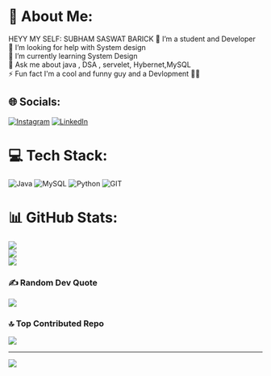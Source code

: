 # 💫 About Me:
HEYY MY SELF: SUBHAM SASWAT BARICK
🔭 I’m a student and Developer<br>🤝 I’m looking for help with System design <br>🌱 I’m currently learning System Design<br>💬 Ask me about java , DSA , servelet, Hybernet,MySQL<br>⚡ Fun fact I'm a cool and funny guy and a Devlopment 🤌😂


## 🌐 Socials:
[![Instagram](https://img.shields.io/badge/Instagram-%23E4405F.svg?logo=Instagram&logoColor=white)](https://instagram.com/Heyya.subham) [![LinkedIn](https://img.shields.io/badge/LinkedIn-%230077B5.svg?logo=linkedin&logoColor=white)](https://linkedin.com/in/Subham-saswat-Barick) 

# 💻 Tech Stack:
![Java](https://img.shields.io/badge/java-%23ED8B00.svg?style=plastic&logo=java&logoColor=white) ![MySQL](https://img.shields.io/badge/mysql-%2300f.svg?style=plastic&logo=mysql&logoColor=white) ![Python](https://img.shields.io/badge/python-3670A0?style=plastic&logo=python&logoColor=ffdd54) ![GIT](https://img.shields.io/badge/Git-fc6d26?style=plastic&logo=git&logoColor=white)
# 📊 GitHub Stats:
![](https://github-readme-stats.vercel.app/api?username=SubhamJY&theme=gruvbox&hide_border=false&include_all_commits=true&count_private=true)<br/>
![](https://github-readme-streak-stats.herokuapp.com/?user=SubhamJY&theme=gruvbox&hide_border=false)<br/>
![](https://github-readme-stats.vercel.app/api/top-langs/?username=SubhamJY&theme=gruvbox&hide_border=false&include_all_commits=true&count_private=true&layout=compact)

### ✍️ Random Dev Quote
![](https://quotes-github-readme.vercel.app/api?type=horizontal&theme=radical)

### 🔝 Top Contributed Repo
![](https://github-contributor-stats.vercel.app/api?username=SubhamJY&limit=5&theme=tokyonight&combine_all_yearly_contributions=true)

---
[![](https://visitcount.itsvg.in/api?id=SubhamJY&icon=8&color=0)](https://visitcount.itsvg.in)

<!-- Proudly created with GPRM ( https://gprm.itsvg.in ) -->

